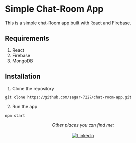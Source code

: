 # Simple Chat-Room App
This is a simple chat-Room app built with React and Firebase.

## Requirements
1. React
2. Firebase
3. MongoDB

## Installation
1. Clone the repository
```
git clone https://github.com/sagar-7227/chat-room-app.git
```

2. Run the app
```
npm start
```
<div align="center">
<i>Other places you can find me:</i><br> 
<br>
<a href="https://www.linkedin.com/in/sagar-vashnav/" target="_blank"><img src="https://img.shields.io/badge/linkedin-%230077B5.svg?style=for-the-badge&logo=linkedin&logoColor=white" alt="LinkedIn"></a>
</div>
